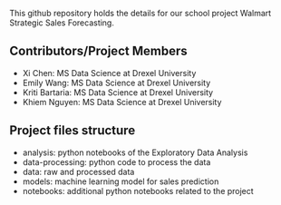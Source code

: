This github repository holds the details for our school project Walmart Strategic Sales Forecasting.

## Contributors/Project Members
* Xi Chen: MS Data Science at Drexel University
* Emily Wang: MS Data Science at Drexel University
* Kriti Bartaria: MS Data Science at Drexel University
* Khiem Nguyen: MS Data Science at Drexel University

## Project files structure
* analysis: python notebooks of the Exploratory Data Analysis
* data-processing: python code to process the data
* data: raw and processed data
* models: machine learning model for sales prediction
* notebooks: additional python notebooks related to the project